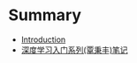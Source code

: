 # Summary

* [Introduction](README.md)
* [深度学习入门系列\(覃秉丰\)笔记](shen-du-xue-xi-ru-men-xi-521728-tan-bing-4e3029-bi-ji.md)

